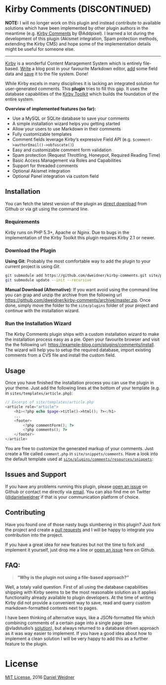 # Kirby Comments (DISCONTINUED)

**NOTE:** I will no longer work on this plugin and instead contribute to available solutions which have been implemented by other plugin authors in the meantime (e.g. [Kirby Comments](https://github.com/Addpixel/KirbyComments) by @Addpixel). I learned a lot during the development of this plugin (Akismet integration, Spam protection methods, extending the Kirby CMS) and hope some of the implementation details might be useful for someone else. 

---

[Kirby](https://github.com/getkirby/kirby) is a wonderful Content Management System which is entirely file-based. [Write](http://getkirby.com/docs/content/text) a blog post in your favourite Markdown editor, [add](http://getkirby.com/docs/content/adding-content#fields) some field data and [save](http://getkirby.com/docs/content/adding-content#a-folder-for-every-page) it to the file system. Done!

While Kirby excels in many disciplines it is lacking an integrated solution for user-generated comments. This **plugin** tries to fill this gap. It uses the database capabilities of the [Kirby Toolkit](https://github.com/getkirby/toolkit) which builds the foundation of the entire system.

**Overview of implemented features (so far):**

- Use a MySQL or SQLite database to save your comments
- A simple installation wizard helps you getting started
- Allow your users to use Markdown in their comments
- Fully customizable templates
- Comment fields leverage Kirby‘s expressive Field API (e.g. `$comment->authorEmail()->obfuscate()`)
- Easy and customizable comment form validation
- Spam protection (Request Throttling, Honeypot, Required Reading Time)
- Basic Access Management via Roles and Capabilities
- Support for threaded comments
- Optional Akismet integration
- Optional Panel integration via custom field

## Installation

You can fetch the latest version of the plugin as [direct download](https://github.com/dweidner/kirby-comments/archive/master.zip) from Github or via git using the command line.

### Requirements
Kirby runs on PHP 5.3+, Apache or Nginx. Due to bugs in the implementation of the Kirby Toolkit  this plugin requires Kirby 2.1 or newer.

### Download the Plugin

**Using Git**:
Probably the most comfortable way to add the plugin to your current project is using *Git*.

```sh
git submodule add https://github.com/dweidner/kirby-comments.git site/plugins/comments
git submodule update --init --recursive
```

**Manual Download (Alternative)**:
If you want avoid using the command line you can grap and unzip the archive from the following url https://github.com/dweidner/kirby-comments/archive/master.zip. Once done, simply move the folder to the `site/plugins` folder of your project and continue with the installation wizard.

### Run the Installation Wizard
The Kirby Comments plugin ships with a custom installation wizard to make the installation process easy as a pie. Open your favourite browser and visit the the following url: https://example-blog.com/plugins/comments/install. The wizard will help you to setup the required database, import existing comments from a CVS file and install the custom field.

## Usage
Once you have finished the installation process you can use the plugin in your theme. Just add the following lines at the bottom of your template (e.g. in `sites/templates/article.php`):

```php
// Excerpt of site/templates/article.php
<article role="article">
	<h1><?php echo $page->title()->html(); ?></h1>
	...
	<footer>
		<?php commentForm(); ?>
		<?php comments(); ?>
	</footer>
</article>
```

You are free to customize the generated markup of your comments. Just create a file called `comment.php` in `site/snippets/comments`. Have a look into the default template used at [`site/plugins/comments/resources/snippets`](https://github.com/dweidner/kirby-comments/blob/master/resources/snippets/comment.php):

## Issues and Support
If you have any problems running this plugin, please [open an issue](https://github.com/dweidner/kirby-comments/issues/new) on Github or contact me directly via [email](http://danielweidner.de/kontakt/). You can also find me on Twitter ([@danielweidner](https://twitter.com/danielweidner) if that is your communication platform of choice.

## Contributing
Have you found one of those nasty bugs slumbering in this plugin? Just fork the project and create a [pull requests](https://github.com/dweider/kirby-comments/compare/) and I will be happy to integrate you contribution into the project.

If you have a great idea for new features but not the time to fork and implement it yourself, just drop me a line or [open an issue](https://github.com/dweidner/kirby-comments/issues/new) here on Github.

## FAQ:
> **“Why is the plugin not using a file-based approach?”**

Well, a totaly valid question. First of all using the database capabilities shipping with Kirby seems to be the most reasonable solution as it applies functionality already available to plugin developers. At the time of writing Kirby did not provide a convenient way to save, read and query custom markdown-formatted contents next to pages.

I have been thinking of alternative ways, like a JSON-formatted file which combining comments of a certain page into a single page (see @vladstudio’s [solution](https://github.com/vladstudio/vladstudio-kirby-comments)), but always returned to a database driven approach as it was way easier to implement. If you have a good idea about how to implement a clean solution I will be very happy to add this as a further feature to the plugin.

# License
[MIT License](http://www.opensource.org/licenses/mit-license.php), 2016 [Daniel Weidner](http://danielweidner.de)
